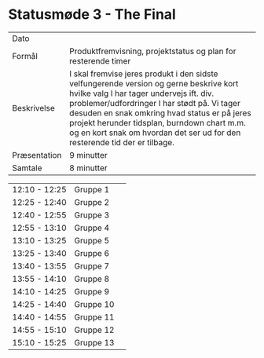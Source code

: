 # Statusmøde 3 - The Final

|               |               |
| ------------- | ------------- |
| Dato          |  |
| Formål        | Produktfremvisning, projektstatus og plan for resterende timer  |
| Beskrivelse   | I skal fremvise jeres produkt i den sidste velfungerende version og gerne beskrive kort hvilke valg I har tager undervejs ift. div. problemer/udfordringer I har stødt på. Vi tager desuden en snak omkring hvad status er på jeres projekt herunder tidsplan, burndown chart m.m. og en kort snak om hvordan det ser ud for den resterende tid der er tilbage. |  
| Præsentation  | 9 minutter    |
| Samtale       | 8 minutter    |


|               |           |              |
|---------------|-----------|--------------|
| 12:10 - 12:25 | Gruppe 1  |  |
| 12:25 - 12:40 | Gruppe 2  |  |
| 12:40 - 12:55 | Gruppe 3  |  |
| 12:55 - 13:10 | Gruppe 4  |  |
| 13:10 - 13:25 | Gruppe 5  |  |
| 13:25 - 13:40 | Gruppe 6  |  |
| 13:40 - 13:55 | Gruppe 7  |  |
| 13:55 - 14:10 | Gruppe 8  |  |
| 14:10 - 14:25 | Gruppe 9  |  |
| 14:25 - 14:40 | Gruppe 10 |  |
| 14:40 - 14:55 | Gruppe 11 |  |
| 14:55 - 15:10 | Gruppe 12 |  |
| 15:10 - 15:25 | Gruppe 13 |  |
